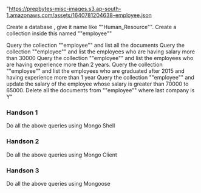 
"https://prepbytes-misc-images.s3.ap-south-1.amazonaws.com/assets/1640781204638-employee.json

Create a database , give it name like ""Human_Resource"". Create a collection inside this named ""employee""

Query the collection ""employee"" and list all the documents
Query the collection ""employee"" and list the employees who are having salary more than 30000
Query the collection ""employee"" and list the employees who are having experience more than 2 years.
Query the collection ""employee"" and list the employees who are graduated after 2015 and having experience more than 1 year 
Query the collection ""employee"" and update the salary of the employee whose salary is greater than 70000 to 65000.
Delete all the documents from ""employee"" where last company is Y"

### Handson 1
Do all the above queries using Mongo Shell

### Handson 2
Do all the above queries using Mongo Client

### Handson 3
Do all the above queries using Mongoose
